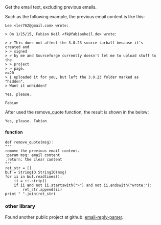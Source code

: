 Get the email text, excluding previous emails.

Such as the following example, the previous email content is like this:

    Lee <ler762@gmail.com> wrote:

    > On 1/25/15, Fabian Keil <fk@fabiankeil.de> wrote:

    > > This does not affect the 3.0.23 source tarball because it's created and
    > > signed
    > > by me and Sourceforge currently doesn't let me to upload stuff to the
    > > project
    > > page.
    >=20
    > I uploaded it for you, but left the 3.0.23 folder marked as "hidden".
    > Want it unhidden?

    Yes, please.

    Fabian

After used the remove_quote function, the result is shown in the below:

    Yes, please. Fabian

#### function

    def remove_quote(msg):
    """
    remove the previous email content.
    :param msg: email content
    :return: the clear content
    """
    ret_str = []
    buf = StringIO.StringIO(msg)
    for ii in buf.readlines():
        ii = ii.strip()
        if ii and not ii.startswith(">") and not ii.endswith("wrote:"):
            ret_str.append(ii)
    print " ".join(ret_str)
    
### other library

Found another public project at github: [email-reply-parser](https://github.com/zapier/email-reply-parser). 